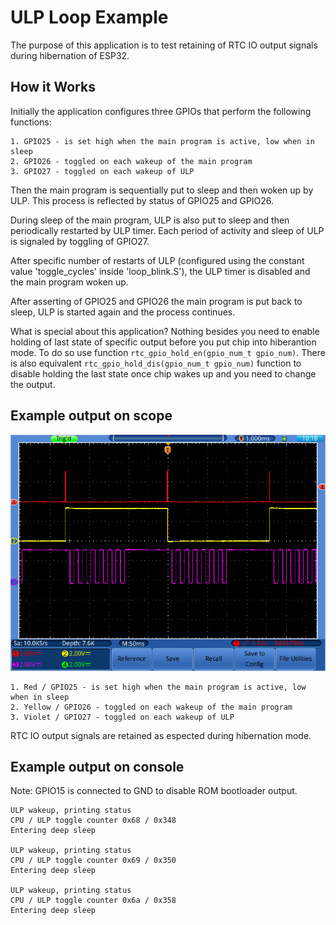 # ULP Loop Example

The purpose of this application is to test retaining of RTC IO output signals during hibernation of ESP32.

## How it Works

Initially the application configures three GPIOs that perform the following functions:

	1. GPIO25 - is set high when the main program is active, low when in sleep
	2. GPIO26 - toggled on each wakeup of the main program
	3. GPIO27 - toggled on each wakeup of ULP

Then the main program is sequentially put to sleep and then woken up by ULP. This process is reflected by status of GPIO25 and GPIO26.

During sleep of the main program, ULP is also put to sleep and then periodically restarted by ULP timer. Each period of activity and sleep of ULP is signaled by toggling of GPIO27.

After specific number of restarts of ULP (configured using the constant value 'toggle_cycles' inside 'loop_blink.S'), the ULP timer is disabled and the main program woken up.

After asserting of GPIO25 and GPIO26 the main program is put back to sleep, ULP is started again and the process continues.

What is special about this application? Nothing besides you need to enable holding of last state of specific output before you put chip into hiberantion mode. To do so use function `rtc_gpio_hold_en(gpio_num_t gpio_num)`. There is also equivalent `rtc_gpio_hold_dis(gpio_num_t gpio_num)` function to disable holding the last state once chip wakes up and you need to change the output.

## Example output on scope

![alt text](program-trace.bmp "Example output on scope")

	1. Red / GPIO25 - is set high when the main program is active, low when in sleep
	2. Yellow / GPIO26 - toggled on each wakeup of the main program
	3. Violet / GPIO27 - toggled on each wakeup of ULP

RTC IO output signals are retained as espected during hibernation mode.


## Example output on console

Note: GPIO15 is connected to GND to disable ROM bootloader output.

```
ULP wakeup, printing status
CPU / ULP toggle counter 0x68 / 0x348
Entering deep sleep

ULP wakeup, printing status
CPU / ULP toggle counter 0x69 / 0x350
Entering deep sleep

ULP wakeup, printing status
CPU / ULP toggle counter 0x6a / 0x358
Entering deep sleep
```
